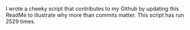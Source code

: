 I wrote a cheeky script that contributes to my Github by updating this ReadMe to illustrate why more than commits matter. This script has run 2529 times.
